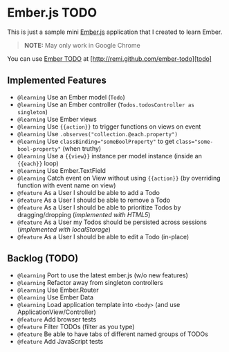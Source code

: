 Ember.js TODO
=============

This is just a sample mini [Ember.js][] application that I created 
to learn Ember.

 > **NOTE:** May only work in Google Chrome

You can use [Ember TODO][todo] at [http://remi.github.com/ember-todo][todo]

Implemented Features
--------------------

 - `@learning` Use an Ember model (`Todo`)
 - `@learning` Use an Ember controller (`Todos.todosController as singleton`)
 - `@learning` Use Ember views
 - `@learning` Use `{{action}}` to trigger functions on views on event
 - `@learning` Use `.observes("collection.@each.property")`
 - `@learning` Use `classBinding="someBoolProperty"` to get `class="some-bool-property"` (when truthy)
 - `@learning` Use a `{{view}}` instance per model instance (inside an `{{each}}` loop)
 - `@learning` Use Ember.TextField
 - `@learning` Catch event on View without using `{{action}}` (by overriding function with event name on view)
 - `@feature` As a User I should be able to add a Todo
 - `@feature` As a User I should be able to remove a Todo
 - `@feature` As a User I should be able to prioritize Todos by dragging/dropping (*implemented with HTML5*)
 - `@feature` As a User my Todos should be persisted across sessions (*implemented with localStorage*)
 - `@feature` As a User I should be able to edit a Todo (in-place)

Backlog (TODO)
--------------

 - `@learning` Port to use the latest ember.js (w/o new features)
 - `@learning` Refactor away from singleton controllers
 - `@learning` Use Ember.Router
 - `@learning` Use Ember Data
 - `@learning` Load application template into `<body>` (and use ApplicationView/Controller)
 - `@feature` Add browser tests
 - `@feature` Filter TODOs (filter as you type)
 - `@feature` Be able to have tabs of different named groups of TODOs
 - `@feature` Add JavaScript tests

[ember.js]: http://emberjs.com
[todo]: http://remi.github.com/ember-todo
